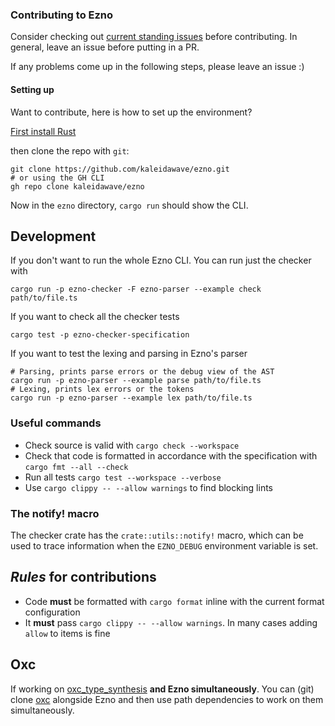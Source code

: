 ### Contributing to Ezno

Consider checking out [current standing issues](https://github.com/kaleidawave/ezno/issues) before contributing. In general, leave an issue before putting in a PR.

If any problems come up in the following steps, please leave an issue :)

#### Setting up

Want to contribute, here is how to set up the environment?

[First install Rust](https://www.rust-lang.org/tools/install)

then clone the repo with `git`:

```shell
git clone https://github.com/kaleidawave/ezno.git
# or using the GH CLI
gh repo clone kaleidawave/ezno
```

Now in the `ezno` directory, `cargo run` should show the CLI.

## Development

If you don't want to run the whole Ezno CLI. You can run just the checker with

```shell
cargo run -p ezno-checker -F ezno-parser --example check path/to/file.ts
```

If you want to check all the checker tests

```shell
cargo test -p ezno-checker-specification
```

If you want to test the lexing and parsing in Ezno's parser

```shell
# Parsing, prints parse errors or the debug view of the AST
cargo run -p ezno-parser --example parse path/to/file.ts
# Lexing, prints lex errors or the tokens
cargo run -p ezno-parser --example lex path/to/file.ts
```

### Useful commands

- Check source is valid with `cargo check --workspace`
- Check that code is formatted in accordance with the specification with `cargo fmt --all --check`
- Run all tests `cargo test --workspace --verbose`
- Use `cargo clippy -- --allow warnings` to find blocking lints

### The notify! macro

The checker crate has the `crate::utils::notify!` macro, which can be used to trace information when the `EZNO_DEBUG` environment variable is set.

## *Rules* for contributions

- Code **must** be formatted with `cargo format` inline with the current format configuration
- It **must** pass `cargo clippy -- --allow warnings`. In many cases adding `allow` to items is fine

## Oxc

If working on [oxc_type_synthesis](https://github.com/web-infra-dev/oxc/tree/main/crates/oxc_type_synthesis) **and Ezno simultaneously**. You can (git) clone [oxc](https://github.com/web-infra-dev/oxc) alongside Ezno and then use path dependencies to work on them simultaneously.
